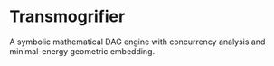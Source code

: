 # Transmogrifier
A symbolic mathematical DAG engine with concurrency analysis and minimal-energy geometric embedding.
